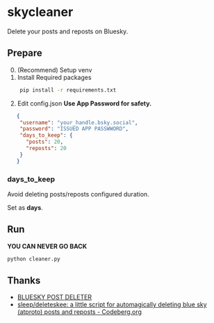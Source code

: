 # skycleaner
Delete your posts and reposts on Bluesky.

## Prepare
0. (Recommend) Setup venv
1. Install Required packages
```bash
    pip install -r requirements.txt
```
2. Edit config.json
**Use App Password for safety.**
```json
   {
    "username": "your_handle.bsky.social",
    "password": "ISSUED APP PASSWWORD",
    "days_to_keep": {
      "posts": 20,
      "reposts": 20 
    }
   }
```

### days_to_keep
Avoid deleting posts/reposts configured duration. 

Set as **days**.

## Run
**YOU CAN NEVER GO BACK**
```bash
python cleaner.py
```

## Thanks
- [BLUESKY POST DELETER](https://deleter.shiroyama.us/)
- [sleep/deleteskee: a little script for automagically deleting blue sky (atproto) posts and reposts - Codeberg.org](https://codeberg.org/sleep/deleteskee)
